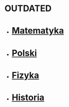 # **OUTDATED**
* # [Matematyka](Lekcje/matematyka.md)
* # [Polski](Lekcje/polski.md)
* # [Fizyka](Lekcje/fizyka.md)
* # [Historia](Lekcje/historia.md)